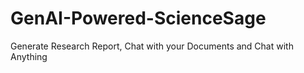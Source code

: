 # GenAI-Powered-ScienceSage
Generate Research Report, Chat with your Documents and Chat with Anything
